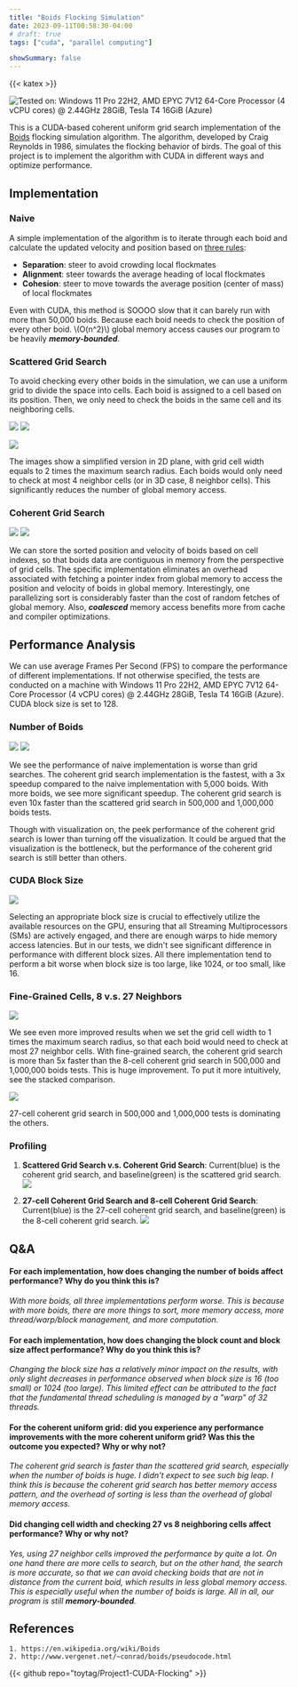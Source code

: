 ```yaml
---
title: "Boids Flocking Simulation"
date: 2023-09-11T00:58:30-04:00
# draft: true
tags: ["cuda", "parallel computing"]

showSummary: false
---
```


{{< katex >}}

<!-- ## Introduction -->

![](img/demo.gif "Tested on: Windows 11 Pro 22H2, AMD EPYC 7V12 64-Core Processor (4 vCPU cores) @ 2.44GHz 28GiB, Tesla T4 16GiB (Azure)")

This is a CUDA-based coherent uniform grid search implementation of the [Boids](https://en.wikipedia.org/wiki/Boids) flocking simulation algorithm. The algorithm, developed by Craig Reynolds in 1986, simulates the flocking behavior of birds. The goal of this project is to implement the algorithm with CUDA in different ways and optimize performance.

## Implementation

### Naive

A simple implementation of the algorithm is to iterate through each boid and calculate the updated velocity and position based on [three rules](http://www.vergenet.net/~conrad/boids/pseudocode.html):

- **Separation**: steer to avoid crowding local flockmates
- **Alignment**: steer towards the average heading of local flockmates
- **Cohesion**: steer to move towards the average position (center of mass) of local flockmates

Even with CUDA, this method is SOOOO slow that it can barely run with more than 50,000 boids. Because each boid needs to check the position of every other boid. \\(O(n^2)\\) global memory access causes our program to be heavily ***memory-bounded***.

### Scattered Grid Search

To avoid checking every other boids in the simulation, we can use a uniform grid to divide the space into cells. Each boid is assigned to a cell based on its position. Then, we only need to check the boids in the same cell and its neighboring cells.

<img src="img/Boids-Ugrid-base.jpg" class="inline grid-w50" /> <img src="img/Boids-Ugrid-mark.jpg" class="inline grid-w50" />

![](img/scattered-impl.jpg)

The images show a simplified version in 2D plane, with grid cell width equals to 2 times the maximum search radius. Each boids would only need to check at most 4 neighbor cells (or in 3D case, 8 neighbor cells). This significantly reduces the number of global memory access.

### Coherent Grid Search

![](img/coherent-mem.png)
![](img/coherent-impl.jpg)

We can store the sorted position and velocity of boids based on cell indexes, so that boids data are contiguous in memory from the perspective of grid cells. The specific implementation eliminates an overhead associated with fetching a pointer index from global memory to access the position and velocity of boids in global memory. Interestingly, one parallelizing sort is considerably faster than the cost of random fetches of global memory. Also, ***coalesced*** memory access benefits more from cache and compiler optimizations.

## Performance Analysis

We can use average Frames Per Second (FPS) to compare the performance of different implementations. If not otherwise specified, the tests are conducted on a machine with Windows 11 Pro 22H2, AMD EPYC 7V12 64-Core Processor (4 vCPU cores) @ 2.44GHz 28GiB, Tesla T4 16GiB (Azure). CUDA block size is set to 128.

### Number of Boids

![](img/FPS%20with%20Visualization%20ON.svg)
![](img/FPS%20with%20Visualization%20OFF.svg)

We see the performance of naive implementation is worse than grid searches. The coherent grid search implementation is the fastest, with a 3x speedup compared to the naive implementation with 5,000 boids. With more boids, we see more significant speedup. The coherent grid search is even 10x faster than the scattered grid search in 500,000 and 1,000,000 boids tests.

Though with visualization on, the peek performance of the coherent grid search is lower than turning off the visualization. It could be argued that the visualization is the bottleneck, but the performance of the coherent grid search is still better than others.

### CUDA Block Size

![](img/FPS%20with%205,000%20Boids%20and%20Visualization%20OFF.svg)

Selecting an appropriate block size is crucial to effectively utilize the available resources on the GPU, ensuring that all Streaming Multiprocessors (SMs) are actively engaged, and there are enough warps to hide memory access latencies. But in our tests, we didn't see significant difference in performance with different block sizes. All there implementation tend to perform a bit worse when block size is too large, like 1024, or too small, like 16.

### Fine-Grained Cells, 8 v.s. 27 Neighbors

![](img/FPS%20with%20Visualization%20OFF,%208%20Grids%20v.s.%2027%20Grids%20Search.svg)

We see even more improved results when we set the grid cell width to 1 times the maximum search radius, so that each boid would need to check at most 27 neighbor cells. With fine-grained search, the coherent grid search is more than 5x faster than the 8-cell coherent grid search in 500,000 and 1,000,000 boids tests. This is huge improvement. To put it more intuitively, see the stacked comparison.

![](img/FPS%20with%20Visualization%20OFF,%208%20Grids%20v.s.%2027%20Grids%20Search,%20Stacked.svg)

27-cell coherent grid search in 500,000 and 1,000,000 tests is dominating the others.

### Profiling
1. **Scattered Grid Search v.s. Coherent Grid Search**: Current(blue) is the coherent grid search, and baseline(green) is the scattered grid search.
![](img/scattered-coherent.png)

2. **27-cell Coherent Grid Search and 8-cell Coherent Grid Search**: Current(blue) is the 27-cell coherent grid search, and baseline(green) is the 8-cell coherent grid search.
![](img/coherent-8-27.png)

## Q&A

<h4>For each implementation, how does changing the number of boids affect performance? Why do you think this is?</h4>

*With more boids, all three implementations perform worse. This is because with more boids, there are more things to sort, more memory access, more thread/warp/block management, and more computation.*

<h4>For each implementation, how does changing the block count and block size affect performance? Why do you think this is?</h4>

*Changing the block size has a relatively minor impact on the results, with only slight decreases in performance observed when block size is 16 (too small) or 1024 (too large). This limited effect can be attributed to the fact that the fundamental thread scheduling is managed by a "warp" of 32 threads.*

<h4>For the coherent uniform grid: did you experience any performance improvements with the more coherent uniform grid? Was this the outcome you expected? Why or why not?</h4>

*The coherent grid search is faster than the scattered grid search, especially when the number of boids is huge. I didn't expect to see such big leap. I think this is because the coherent grid search has better memory access pattern, and the overhead of sorting is less than the overhead of global memory access.*

<h4>Did changing cell width and checking 27 vs 8 neighboring cells affect performance? Why or why not?</h4>

*Yes, using 27 neighbor cells improved the performance by quite a lot. On one hand there are more cells to search, but on the other hand, the search is more accurate, so that we can avoid checking boids that are not in distance from the current boid, which results in less global memory access. This is especially useful when the number of boids is large. All in all, our program is still **memory-bounded**.*

## References

```
1. https://en.wikipedia.org/wiki/Boids
2. http://www.vergenet.net/~conrad/boids/pseudocode.html
```

{{< github repo="toytag/Project1-CUDA-Flocking" >}}
